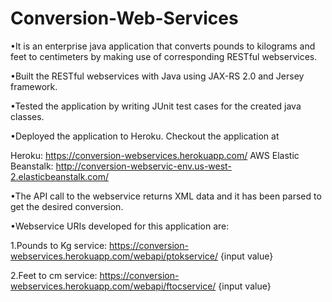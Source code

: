 # Conversion-Web-Services
•It is an enterprise java application that converts pounds to kilograms and feet to centimeters by making use of corresponding RESTful webservices.

•Built the RESTful webservices with Java using JAX-RS 2.0 and Jersey framework.

•Tested the application by writing JUnit test cases for the created java classes.

•Deployed the application to Heroku. Checkout the application at 

Heroku: https://conversion-webservices.herokuapp.com/
AWS Elastic Beanstalk: http://conversion-webservic-env.us-west-2.elasticbeanstalk.com/

•The API call to the webservice returns XML data and it has been parsed to get the desired conversion.

•Webservice URIs developed for this application are:
  
  1.Pounds to Kg service: https://conversion-webservices.herokuapp.com/webapi/ptokservice/ {input value}
  
  2.Feet to cm service: https://conversion-webservices.herokuapp.com/webapi/ftocservice/ {input value}
  

